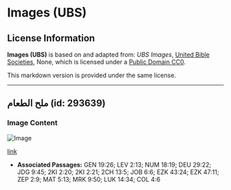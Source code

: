 # Images (UBS)

## License Information

**Images (UBS)** is based on and adapted from: _UBS Images_, [United Bible Societies](https://unitedbiblesocieties.org/), None, which is licensed under a [Public Domain CC0](https://creativecommons.org/public-domain/cc0/).

This markdown version is provided under the same license.



--------------------------------

## ملح الطعام (id: 293639)

### Image Content

![Image](https://cdn.aquifer.bible/aquifer-content/resources/Media/WEB-0782_table_salt.jpg)

[link](https://cdn.aquifer.bible/aquifer-content/resources/Media/WEB-0782_table_salt.jpg)

* **Associated Passages:** GEN 19:26; LEV 2:13; NUM 18:19; DEU 29:22; JDG 9:45; 2KI 2:20; 2KI 2:21; 2CH 13:5; JOB 6:6; EZK 43:24; EZK 47:11; ZEP 2:9; MAT 5:13; MRK 9:50; LUK 14:34; COL 4:6

